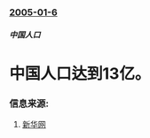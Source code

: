 ### [2005-01-6](/news/2005/01/6/index.md)

##### 中国人口
#  中国人口达到13亿。




### 信息来源:

1. [新华网](http://news.xinhuanet.com/newscenter/2005-01/06/content_2421478.htm)
